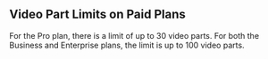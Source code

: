 ## Video Part Limits on Paid Plans

For the Pro plan, there is a limit of up to 30 video parts. For both the Business and Enterprise plans, the limit is up to 100 video parts.